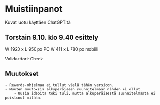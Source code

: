 # Muistiinpanot
Kuvat luotu käyttäen ChatGPT:tä

## Torstain 9.10. klo 9.40 esittely

W 1920 x L 950 px PC
W 411 x L 780 px mobiili

Validaattori: Check

## Muutokset
    - Rewards-ohjelmaa ei tullut vielä tähän versioon.
    - Muuten muutoksia alkuperäiseen suunnitelmaan nähden ei ollut.
        - Uusia ideoita toki tuli, mutta alkuperäisestä suunnitelmasta ei poistunut mitään.







